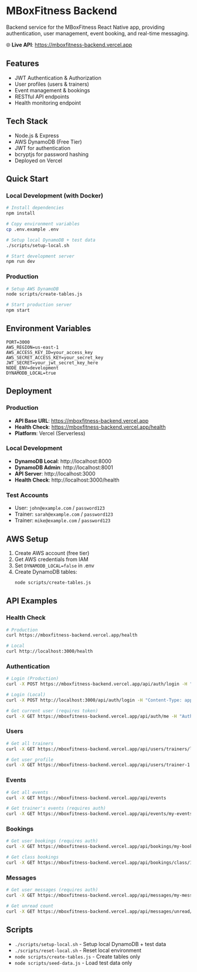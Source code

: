 # MBoxFitness Backend

Backend service for the MBoxFitness React Native app, providing authentication, user management, event booking, and real-time messaging.

🌐 **Live API**: https://mboxfitness-backend.vercel.app

## Features

- JWT Authentication & Authorization
- User profiles (users & trainers)
- Event management & bookings
- RESTful API endpoints
- Health monitoring endpoint

## Tech Stack

- Node.js & Express
- AWS DynamoDB (Free Tier)
- JWT for authentication
- bcryptjs for password hashing
- Deployed on Vercel

## Quick Start

### Local Development (with Docker)
```bash
# Install dependencies
npm install

# Copy environment variables
cp .env.example .env

# Setup local DynamoDB + test data
./scripts/setup-local.sh

# Start development server
npm run dev
```

### Production
```bash
# Setup AWS DynamoDB
node scripts/create-tables.js

# Start production server
npm start
```

## Environment Variables

```
PORT=3000
AWS_REGION=us-east-1
AWS_ACCESS_KEY_ID=your_access_key
AWS_SECRET_ACCESS_KEY=your_secret_key
JWT_SECRET=your_jwt_secret_key_here
NODE_ENV=development
DYNAMODB_LOCAL=true
```

## Deployment

### Production
- **API Base URL**: https://mboxfitness-backend.vercel.app
- **Health Check**: https://mboxfitness-backend.vercel.app/health
- **Platform**: Vercel (Serverless)

### Local Development
- **DynamoDB Local**: http://localhost:8000
- **DynamoDB Admin**: http://localhost:8001
- **API Server**: http://localhost:3000
- **Health Check**: http://localhost:3000/health

### Test Accounts
- User: `john@example.com` / `password123`
- Trainer: `sarah@example.com` / `password123`
- Trainer: `mike@example.com` / `password123`

## AWS Setup

1. Create AWS account (free tier)
2. Get AWS credentials from IAM
3. Set `DYNAMODB_LOCAL=false` in .env
4. Create DynamoDB tables:
   ```bash
   node scripts/create-tables.js
   ```

## API Examples

### Health Check
```bash
# Production
curl https://mboxfitness-backend.vercel.app/health

# Local
curl http://localhost:3000/health
```

### Authentication
```bash
# Login (Production)
curl -X POST https://mboxfitness-backend.vercel.app/api/auth/login -H "Content-Type: application/json" -d '{"email":"john@example.com","password":"password123"}'

# Login (Local)
curl -X POST http://localhost:3000/api/auth/login -H "Content-Type: application/json" -d '{"email":"john@example.com","password":"password123"}'

# Get current user (requires token)
curl -X GET https://mboxfitness-backend.vercel.app/api/auth/me -H "Authorization: Bearer YOUR_JWT_TOKEN"
```

### Users
```bash
# Get all trainers
curl -X GET https://mboxfitness-backend.vercel.app/api/users/trainers/list

# Get user profile
curl -X GET https://mboxfitness-backend.vercel.app/api/users/trainer-1
```

### Events
```bash
# Get all events
curl -X GET https://mboxfitness-backend.vercel.app/api/events

# Get trainer's events (requires auth)
curl -X GET https://mboxfitness-backend.vercel.app/api/events/my-events -H "Authorization: Bearer YOUR_JWT_TOKEN"
```

### Bookings
```bash
# Get user bookings (requires auth)
curl -X GET https://mboxfitness-backend.vercel.app/api/bookings/my-bookings -H "Authorization: Bearer YOUR_JWT_TOKEN"

# Get class bookings
curl -X GET https://mboxfitness-backend.vercel.app/api/bookings/class/1
```

### Messages
```bash
# Get user messages (requires auth)
curl -X GET https://mboxfitness-backend.vercel.app/api/messages/my-messages -H "Authorization: Bearer YOUR_JWT_TOKEN"

# Get unread count
curl -X GET https://mboxfitness-backend.vercel.app/api/messages/unread/count -H "Authorization: Bearer YOUR_JWT_TOKEN"
```

## Scripts

- `./scripts/setup-local.sh` - Setup local DynamoDB + test data
- `./scripts/reset-local.sh` - Reset local environment
- `node scripts/create-tables.js` - Create tables only
- `node scripts/seed-data.js` - Load test data only
